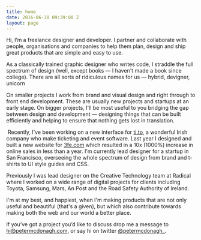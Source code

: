 ```yaml
---
title: home
date: 2016-06-30 09:39:00 Z
layout: page
---
```


Hi, I’m a freelance designer and developer. I partner and collaborate with people, organisations and companies to help them plan, design and ship great products that are simple and easy to use. 

As a classically trained graphic designer who writes code, I straddle the full spectrum of design (well, except books — I haven't made a book since college). There are all sorts of ridiculous names for us — hybrid, devigner, unicorn

On smaller projects I work from brand and visual design and right through to front end development. These are usually new projects and startups at an early stage. On bigger projects, I'll be most useful to you bridging the gap between design and development — designing things that can be built efficiently and helping to ensure that nothing gets lost in translation. 

 Recently, I’ve been working on a new interface for [ti.to](http://ti.tio), a wonderful Irish company who make ticketing and event software. Last year I designed and built a new website for [3fe.com](http://3fe.com) which resulted in a 10x (1000%) increase in online sales in less than a year. I'm currently lead designer for a startup in San Francisco, overseeing the whole spectrum of design from brand and t-shirts to UI style guides and CSS.

Previously I was lead designer on the Creative Technology team at Radical where I worked on a wide range of digital projects for clients including Toyota, Samsung, Mars, An Post and the Road Safety Authority of Ireland.

I'm at my best, and happiest, when I'm making products that are not only useful and beautiful (that's a given), but which also contribute towards making both the web and our world a better place. 

If you’ve got a project you’d like to discuss drop me a message to [hi@petermcdonagh.com](mailto:hi@petermcdonagh.com), or say hi on twitter [@petermcdonagh_](http://twitter.com/petermcdonagh_).